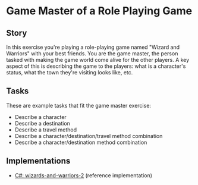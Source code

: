 # Game Master of a Role Playing Game

## Story

In this exercise you're playing a role-playing game named "Wizard and Warriors" with your best friends. You are the game master, the person tasked with making the game world come alive for the other players. A key aspect of this is describing the game to the players: what is a character's status, what the town they're visiting looks like, etc.

## Tasks

These are example tasks that fit the game master exercise:

- Describe a character
- Describe a destination
- Describe a travel method
- Describe a character/destination/travel method combination
- Describe a character/destination method combination

## Implementations

- [C#: wizards-and-warriors-2][implementation-csharp] (reference implementation)

[implementation-csharp]: ../../languages/csharp/exercises/concept/wizards-and-warriors-2/.docs/instructions.md
